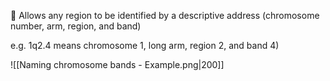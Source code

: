 
 Allows any region to be identified by a descriptive address (chromosome number, arm, region, and band)

e.g. 1q2.4 means chromosome 1, long arm, region 2, and band 4)

![[Naming chromosome bands - Example.png|200]]